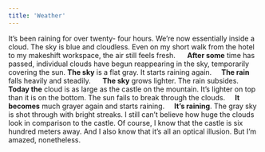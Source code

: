 ```yaml
---
title: 'Weather'
---
```


It’s been raining for over twenty- four hours. We’re now essentially inside a cloud. The sky is blue and cloudless. Even on my short walk from the hotel to my makeshift workspace, the air still feels fresh. &nbsp;&nbsp;&nbsp;&nbsp; **After some** time has passed, individual clouds have begun reappearing in the sky, temporarily covering the sun. **The sky** is a flat gray. It starts raining again.&nbsp;&nbsp;&nbsp;&nbsp;  **The rain** falls heavily and steadily. &nbsp;&nbsp;&nbsp;&nbsp; **The sky** grows lighter. The rain subsides. &nbsp;&nbsp;&nbsp;&nbsp; **Today the** cloud is as large as the castle on the mountain. It’s lighter on top than it is on the bottom. The sun fails to break through the clouds.&nbsp;&nbsp;&nbsp;&nbsp;  **It becomes** much grayer again and starts raining.&nbsp;&nbsp;&nbsp;&nbsp;  **It’s raining**. The gray sky is shot through with bright streaks. I still can’t believe how huge the clouds look in comparison to the castle. Of course, I know that the castle is six hundred meters away. And I also know that it’s all an optical illusion. But I’m amazed, nonetheless.

